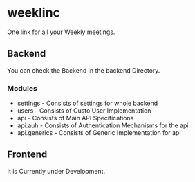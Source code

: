 # weeklinc

One link for all your Weekly meetings.

## Backend
You can check the Backend in the backend Directory.
### Modules
* settings - Consists of settings for whole backend
* users - Consists of Custo User Implementation
* api - Consists of Main API Specifications
* api.auh - Consists of Authentication Mechanisms for the api
* api.generics - Consists of Generic Implementation for api

## Frontend
It is Currently under Development.
